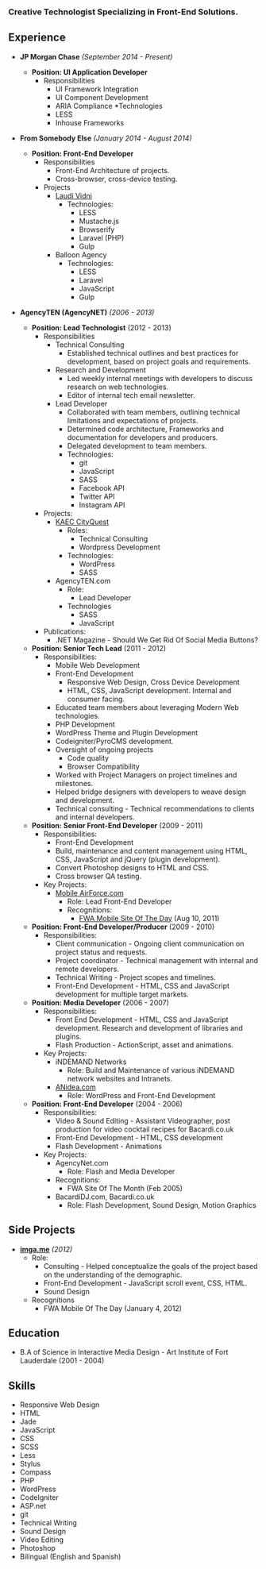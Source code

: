 <!--
Omar Martinez
Seattle, WA
this.is.omartinez@gmail.com
954.336.3265
-->

### Creative Technologist Specializing in Front-End Solutions.

## Experience

* **JP Morgan Chase** *(September 2014 - Present)*
  * **Position: UI Application Developer**
    * Responsibilities
      * UI Framework Integration
      * UI Component Development
      * ARIA Compliance
    *Technologies
      * LESS
      * Inhouse Frameworks

* **From Somebody Else** *(January 2014 - August 2014)*
  * **Position: Front-End Developer**
    * Responsibilities
      * Front-End Architecture of projects.
      * Cross-browser, cross-device testing.
    * Projects
      * [Laudi Vidni](http://shoplaudividni.com)
        * Technologies:
          * LESS
          * Mustache.js
          * Browserify
          * Laravel (PHP)
          * Gulp
      * Balloon Agency
        * Technologies:
          * LESS
          * Laravel
          * JavaScript
          * Gulp
* **AgencyTEN (AgencyNET)** *(2006 - 2013)*
  * **Position: Lead Technologist** (2012 - 2013)
    * Responsibilities
      * Technical Consulting
        * Established technical outlines and best practices for development, based on project goals and requirements.
      * Research and Development
        * Led weekly internal meetings with developers to discuss research on web technologies.
        * Editor of internal tech email newsletter.
      * Lead Developer
        * Collaborated with team members, outlining technical limitations and expectations of projects.
        * Determined code architecture, Frameworks and documentation for developers and producers.
        * Delegated development to team members.
        * Technologies:
          * git
          * JavaScript
          * SASS
          * Facebook API
          * Twitter API
          * Instagram API
    * Projects:
      * [KAEC CityQuest](http://www.cityquest.net/)
        * Roles:
          * Technical Consulting
          * Wordpress Development
        * Technologies:
          * WordPress
          * SASS
      * AgencyTEN.com
        * Role:
          * Lead Developer
        * Technologies
          * SASS
          * JavaScript
    * Publications:
      * .NET Magazine - Should We Get Rid Of Social Media Buttons?
  * **Position: Senior Tech Lead** (2011 - 2012)
    * Responsibilities:
      * Mobile Web Development
      * Front-End Development
        * Responsive Web Design, Cross Device Development
        * HTML, CSS, JavaScript development. Internal and consumer facing.
      * Educated team members about leveraging Modern Web technologies.
      * PHP Development
      * WordPress Theme and Plugin Development
      * Codeigniter/PyroCMS development.
      * Oversight of ongoing projects
        * Code quality
        * Browser Compatibility
      * Worked with Project Managers on project timelines and milestones.
      * Helped bridge designers with developers to weave design and development.
      * Technical consulting - Technical recommendations to clients and internal developers.
  * **Position: Senior Front-End Developer** (2009 - 2011)
    * Responsibilities:
      * Front-End Development
      * Build, maintenance and content management using HTML, CSS, JavaScript and jQuery (plugin development).
      * Convert Photoshop designs to HTML and CSS.
      * Cross browser QA testing.
    * Key Projects:
      * [Mobile AirForce.com](http://m.airforce.com)
        * Role: Lead Front-End Developer
        * Recognitions:
          * [FWA Mobile Site Of The Day](http://www.thefwa.com/mobile/u-s-air-force-mobile-site-?p=agencynet) (Aug 10, 2011)
  * **Position: Front-End Developer/Producer** (2009 - 2010)
    * Responsibilities:
      * Client communication - Ongoing client communication on project status and requests.
      * Project coordinator - Technical management with internal and remote developers.
      * Technical Writing - Project scopes and timelines.
      * Front-End Development - HTML, CSS and JavaScript development for multiple target markets.
  * **Position: Media Developer** (2006 - 2007)
    * Responsibilities:
      * Front End Development - HTML, CSS and JavaScript development. Research and development of libraries and plugins.
      * Flash Production - ActionScript, asset and animations.
    * Key Projects:
      * iNDEMAND Networks
        * Role: Build and Maintenance of various iNDEMAND network websites and Intranets.
      * [ANidea.com](http://anidea.com)
        * Role: WordPress and Front-End Development
  * **Position: Front-End Developer** (2004 - 2006)
    * Responsibilities:
      * Video & Sound Editing - Assistant Videographer, post production for video cocktail recipes for Bacardi.co.uk
      * Front-End Development - HTML, CSS development
      * Flash Development - Animations
    * Key Projects:
      * AgencyNet.com
        * Role: Flash and Media Developer
      * Recognitions:
        * FWA Site Of The Month (Feb 2005)
      * BacardiDJ.com, Bacardi.co.uk
        * Role: Flash Development, Sound Design, Motion Graphics

## Side Projects

* [**imga.me**](http://imga.me) *(2012)*
  * Role:
    * Consulting - Helped conceptualize the goals of the project based on the understanding of the demographic.
    * Front-End Development - JavaScript scroll event, CSS, HTML.
    * Sound Design
  * Recognitions
    * FWA Mobile Of The Day (January 4, 2012)

## Education
* B.A of Science in Interactive Media Design - Art Institute of Fort Lauderdale (2001 - 2004)

## Skills
<ul class="skills">
  <li>Responsive Web Design</li>
  <li>HTML</li>
  <li>Jade</li>
  <li>JavaScript</li>
  <li>CSS</li>
  <li>SCSS</li>
  <li>Less</li>
  <li>Stylus</li>
  <li>Compass</li>
  <li>PHP</li>
  <li>WordPress</li>
  <li>CodeIgniter</li>
  <li>ASP.net</li>
  <li>git</li>
  <li>Technical Writing</li>
  <li>Sound Design</li>
  <li>Video Editing</li>
  <li>Photoshop</li>
  <li>Bilingual (English and Spanish)</li>
</ul>